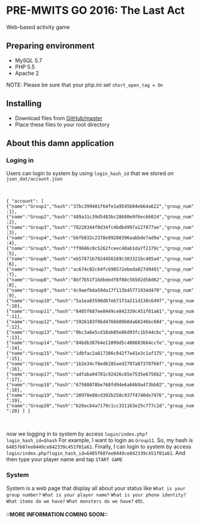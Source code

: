 # PRE-MWITS GO 2016: The Last Act

Web-based activity game

## Preparing environment
- MySQL 5.7
- PHP 5.5
- Apache 2

NOTE: Please be sure that your php.ini set `short_open_tag = On`

## Installing
- Download files from [GitHub/master](http://github.com/rayriffy/premwits_2016)
- Place these files to your root directory

## About this damn application
### Loging in
Users can login to system by using `login_hash_id` that we stored on `json_dat/account.json`

<br />

``
{
  "account":
  [
    {"name":"Group1","hash":"37bc399481f64fe1a9545b04eb64a622","group_num":1},
    {"name":"Group2","hash":"489a31c39d5483bc28680e9f6ec6602d","group_num":2},
    {"name":"Group3","hash":"78228344f8d34fc4bdb4997a127877ae","group_num":3},
    {"name":"Group4","hash":"bbfb032c2378e99208396aabbde7ad9a","group_num":4},
    {"name":"Group5","hash":"ff9686c0c5262fceec48ab1da7f2179c","group_num":5},
    {"name":"Group6","hash":"eb57871b7024456169c303321bc485a4","group_num":6},
    {"name":"Group7","hash":"ac674c02c64fc698572ebeda827d9491","group_num":7},
    {"name":"Group8","hash":"8bf7b51f16dbdedf8f80c56502d58d62","group_num":8},
    {"name":"Group9","hash":"4c9aefbda59da17f113b45771934d470","group_num":9},
    {"name":"Group10","hash":"5a1ea83590d87eb71f3a211d138c6497","group_num":10},
    {"name":"Group11","hash":"6485f687ee8449ce842339c451f01a61","group_num":11},
    {"name":"Group12","hash":"5926183f0bd4766b09b8da68246bc604","group_num":12},
    {"name":"Group13","hash":"0bc3a6e5cd18ab05e86d93fc1b544cbc","group_num":13},
    {"name":"Group14","hash":"84bdb38764e11099d5c408683664ccfe","group_num":14},
    {"name":"Group15","hash":"1dbfac2a817386c042f7a41e3c1af175","group_num":15},
    {"name":"Group16","hash":"1b2e34cf8ed6285aed2797a87370766f","group_num":16},
    {"name":"Group17","hash":"adfaba94701c92426c65e7535e6756b2","group_num":17},
    {"name":"Group18","hash":"67508078be768fd94e6a04b9a473bb02","group_num":18},
    {"name":"Group19","hash":"20970e80cd392b258c937f4740de7976","group_num":19},
    {"name":"Group20","hash":"b28acb4a7179c1cc331163e25c777c2d","group_num":20}
  ]
}
``

<br />

now we logging in to  system by access ```login/index.php?login_hash_id=$hash```
For example, I want to login as `Group11`. So, my hash is `6485f687ee8449ce842339c451f01a61`. Finally, I can login to system by access ```login/index.php?login_hash_id=6485f687ee8449ce842339c451f01a61```.
And then type your player name and tap `START GAME`
### System
System is a web page that display all about your status like `What is your group number?` `What is your player name?` `What is your phone identity?` `What items do we have?` `What monsters do we have?` etc.
#### ::MORE INFORMATION COMING SOON::
